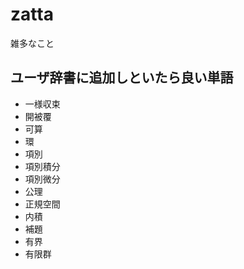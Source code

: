 # zatta
雑多なこと


## ユーザ辞書に追加しといたら良い単語

+ 一様収束
+ 開被覆
+ 可算
+ 環
+ 項別
+ 項別積分
+ 項別微分
+ 公理
+ 正規空間
+ 内積
+ 補題
+ 有界
+ 有限群
